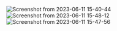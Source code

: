 ![Screenshot from 2023-06-11 15-40-44](https://github.com/Shruti78/across_the_globe/assets/104200088/a5b2ba08-55f7-4e16-8e44-7eb1c2eaaaff)
![Screenshot from 2023-06-11 15-48-12](https://github.com/Shruti78/across_the_globe/assets/104200088/346fc2a7-d005-4a0e-a27d-bff187e6b5e7)
![Screenshot from 2023-06-11 15-47-56](https://github.com/Shruti78/across_the_globe/assets/104200088/9b308f2a-3949-4ac4-a662-2cd4098abe54)
